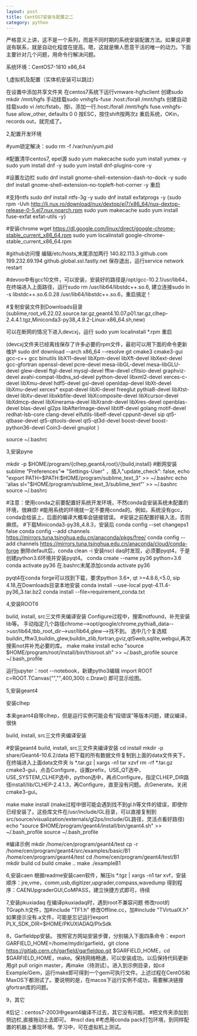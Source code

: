 ```yaml
---
layout: post
title: CentOS7安装与配置之二
category: python
---
```

​        严格意义上讲，这不是一个系列，而是不同时期的系统安装配置方法。如果说非要说有联系，就是自动化程度在提高。嗯，这就是懒人愿意干活的唯一的动力。下面主要针对几个问题，用命令行解决问题。

系统环境：CentOS7-1810 x86_64

1,虚拟机及配置（实体机安装可以跳过）

   在设置中添加共享文件夹
   在centos7系统下运行vmware-hgfsclient
   创建sudo mkdir /mnt/hgfs
   手动挂载sudo vmhgfs-fuse .host:/forall /mnt/hgfs
   创建自动挂载sudo vi /etc/fstab，按i，添加一行.host:/forall /mnt/hgfs fuse.vmhgfs-fuse allow_other, defaults 0 0
   按ESC，按住shift按两次z
   重启系统，OKin，records out，就完成了。

2,配置开发环境

  #yum锁定解决：sudo rm -f /var/run/yum.pid

   #配置清华centos7, epel源
sudo yum makecache
sudo yum install yumex -y
sudo yum install dnf -y
sudo yum install dnf-plugins-core -y

  #设置左边栏
sudo dnf install gnome-shell-extension-dash-to-dock -y
sudo dnf install gnome-shell-extension-no-topleft-hot-corner -y
重启

  #支持ntfs
sudo dnf install ntfs-3g -y
sudo dnf install exfatprogs -y
{sudo rpm -Uvh http://li.nux.ro/download/nux/dextop/el7/x86_64/nux-dextop-release-0-5.el7.nux.noarch.rpm
sudo yum makecache
sudo yum install fuse-exfat exfat-utils -y}

  #安装chrome
wget https://dl.google.com/linux/direct/google-chrome-stable_current_x86_64.rpm
sudo yum localinstall google-chrome-stable_current_x86_64.rpm

  #github访问慢
编辑/etc/hosts,末尾添加两行
140.82.113.3 github.com
199.232.69.194 github.global.ssl.fastly.net
保存退出，运行service network restart

  #devoo中有gcc10文件，可以安装，安装好的路径是/opt/gcc-10.2.1/usr/lib64，在终端进入上面路径，运行sudo rm /usr/lib64/libstdc++.so.6, 建立连接sudo ln -s libstdc++.so.6.0.28 /usr/lib64/libstdc++.so.6，重启搞定！

  #复制安装文件到Downloads目录(sublime,root_v6.22.02.source.tar.gz,geant4.10.07.p01.tar.gz,clhep-2.4.4.1.tgz,Miniconda3-py38_4.9.2-Linux-x86_64.sh,new)

可以在断网的情况下进入devcxj，运行
sudo yum localinstall *.rpm
重启

(devcxj文件夹已经离线保存了许多必要的rpm文件，最初可以用下面的命令更新维护
sudo dnf download --arch x86_64 --resolve git cmake3 cmake3-gui gcc-c++ gcc binutils libX11-devel libXpm-devel libXft-devel libXext-devel gcc-gfortran openssl-devel pcre-devel mesa-libGL-devel mesa-libGLU-devel glew-devel ftgl-devel mysql-devel fftw-devel cfitsio-devel graphviz-devel avahi-compat-libdns_sd-devel python-devel libxml2-devel xerces-c-devel libXmu-devel hdf5-devel gsl-devel openldap-devel libXt-devel libXmu-devel xerces* expat-devel libXi-devel freeglut pythia8-devel libXtst-devel libXv-devel libxkbfile-devel libXcomposite-devel libXcursor-devel libXdmcp-devel libXinerama-devel libXrandr-devel libXres-devel openblas-devel blas-devel gl2ps libAfterImage-devel libtiff-devel golang motif-devel redhat-lsb-core clang-devel elfutils-libelf-devel cppunit-devel sip qt5-qtbase-devel qt5-qttools-devel qt5-qt3d-devel boost-devel boost-python36-devel Coin3-devel gnuplot
）

source ~/.bashrc

3,安装pyne

mkdir -p $HOME/program/{clhep,geant4,root}/{build,install}
   #断网安装sublime
“Preferences”=> "Settings-User" ，插入"update_check": false,
echo "export PATH=$PATH:$HOME/program/sublime_text_3" >> ~/.bashrc
echo 'alias sl="$HOME/program/sublime_text_3/sublime_text"' >> ~/.bashrc
source ~/.bashrc

   #注意：使用conda之前要配置好系统开发环境，不然conda会安装系统未配置的环境，很麻烦!
   #能用系统的环境就一定不要用conda的。例如，系统没有gcc，conda会给装上，后面的编译大概率会链接错误。
   #安装之前配置好输入法，否则麻烦。
   #下载Miniconda3-py38_4.8.3，安装后
conda config --set changeps1 false
conda config --add channels https://mirrors.tuna.tsinghua.edu.cn/anaconda/pkgs/free/
conda config --add channels https://mirrors.tuna.tsinghua.edu.cn/anaconda/cloud/conda-forge
删除default后，conda clean -i
安装nscl daq时发现，必须要pyqt4，于是创建python3.6环境并安装pyqt4。
conda create --name py36 python=3.6
conda activate py36
在.bashrc末尾添加conda activate py36

pyqt4在conda forge可以找到下载，要求python 3.6*, qt >=4.8.6,<5.0, sip 4.18,在Downloads目录本地安装
conda install --use-local pyqt-4.11.4-py36_3.tar.bz2
conda install --file=requirement_conda.txt

4,安装ROOT6

build, install, src三文件夹编译安装
Configure过程中，搜索notfound，补充安装lib等。
手动指定几个路径chrome-->opt/google/chrome,pythia8_data-->usr/lib64,tbb_root_dir-->usr/lib64,glew-->找不到。
选中几个复选框buildin_fftw3,buildin_glew,buildin_zlib,fortran,gviz,qt5web,sqlite,webgui,再次搜索not并补充必要的库。
make
make install
echo "source $HOME/program/root/install/bin/thisroot.sh" >> ~/.bash_profile
source ~/.bash_profile

运行jupyter：root --notebook，新建pytho3编辑
import ROOT
c=ROOT.TCanvas("","",400,300)
c.Draw()
即可显示绘图。

5,安装geant4

   安装clhep

   本来geant4自带clhep，但是运行实例可能会有“段错误”等版本问题，建议编译，很快

   build, install, src三文件夹编译安装

   #安装geant4
   build, install, src三文件夹编译安装
   cd install
   mkdir -p share/Geant4-10.6.2/data
   把下载的所有数据文件复制到上面的data文件夹下，在终端进入上面data文件夹
   ls *.tar.gz | xargs -n1 tar xzvf
   rm -rf *.tar.gz
   cmake3-gui，点击Configure，设置prefix，USE_QT选中，USE_SYSTEM_CLHEP选中，python选中，再点Configure，指定CLHEP_DIR路径install/lib/CLHEP-2.4.1.3，再Configure，直至没有问题。点Generate。关闭cmake3-gui。

   make
   make install
   (make过程中很可能会遇到找不到gl.h等文件的错误，即使你已经安装了。这些库文件在/usr/include/GL目录，可以直接复制到src/source/visualization/externals/gl2ps/include/GL路径，灵活点看好路径)
   echo "source $HOME/program/geant4/install/bin/geant4.sh" >> ~/.bash_profile
   source ~/.bash_profile

   #编译示例
   mkdir /home/cen/program/geant4/test
   cp -r /home/cen/program/geant4/src/examples/basic/B1 /home/cen/program/geant4/test
   cd /home/cen/program/geant4/test/B1
   mkdir build
   cd build
   cmake ..
   make
   ./exampleB1

6,安装caen
根据readme安装caen软件，解压ls *.tgz | xargs -n1 tar xvf，安装顺序：jre,vme，comm,usb,digitizer,upgrader,compass,wavedump
得到程序：CAENUpgraderGUI,CoMPASS，建立快捷方式即可，待续

7,安装pkuxiadaq
在编译pkuxiadaq时，遇到root不兼容问题
修改root的TGraph.h文件，加#include "TF1.h"
修改Offline.cc，加#include "TVirtualX.h"
如果提示没有.a文件，可能是忘记运行export PLX_SDK_DIR=$HOME/PKUXIADAQ/PlxSdk

8，Garfieldpp安装。 按照官方网站安装步骤，分别输入下面四条命令：export GARFIELD_HOME=/home/mydir/garfield，git clone https://gitlab.cern.ch/garfield/garfieldpp.git $GARFIELD_HOME，cd $GARFIELD_HOME，make。保持网络畅通，可以安装成功。以后保持代码更新用git pull origin master，再make（待测试）。进入到示例目录，如cd Example/Gem，运行make即可得到一个gem可执行文件。上述过程在CentOS和MaxOS下都测试了。要说明的是，在macos下运行实例不成功，需要解决链接gfortran库的问题。

9，其它

   #后记：centos7-2003中geant4编译不过去，其它没有问题。
   #把文件夹添加到侧边栏,直接拖动上去即可。
  #nscl daq
   #考虑用conda pack打包环境，到同样配置的机器上重现环境。学习中，可在虚拟机上测试。


